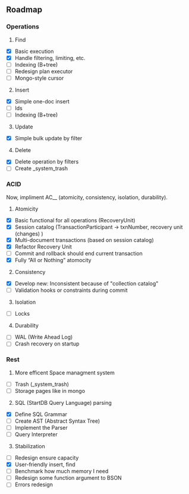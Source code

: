 ## Roadmap

### Operations

1. Find
- [X] Basic execution
- [X] Handle filtering, limiting, etc.
- [ ] Indexing (B+tree)
- [ ] Redesign plan executor
- [ ] Mongo-style cursor 

2. Insert
- [X] Simple one-doc insert
- [ ] Ids
- [ ] Indexing (B+tree)

3. Update
- [X] Simple bulk update by filter

4. Delete
- [X] Delete operation by filters
- [ ] Create _system_trash

### ACID

Now, impliment AC__ (atomicity, consistency, isolation, durability).

1. Atomicity
- [X] Basic functional for all operations (RecoveryUnit)
- [X] Session catalog (TransactionParticipant -> txnNumber, recovery unit (changes) )
- [X] Multi-document transactions (based on session catalog)
- [X] Refactor Recovery Unit
- [ ] Commit and rollback should end current transaction
- [X] Fully “All or Nothing” atomocity

2. Consistency
- [X] Develop new: Inconsistent because of "collection catalog"
- [ ] Validation hooks or constraints during commit

3. Isolation
- [ ] Locks

4. Durability
- [ ] WAL (Write Ahead Log)
- [ ] Crash recovery on startup

### Rest

1. More efficent Space managment system
- [ ] Trash (_system_trash)
- [ ] Storage pages like in mongo

2. SQL (StartDB Query Language) parsing
- [X] Define SQL Grammar
- [ ] Create AST (Abstract Syntax Tree)
- [ ] Implement the Parser
- [ ] Query Interpreter

3. Stabilization
- [ ] Redesign ensure capacity
- [X] User-friendly insert, find
- [ ] Benchmark how much memory I need
- [ ] Redesign some function argument to BSON
- [ ] Errors redesign